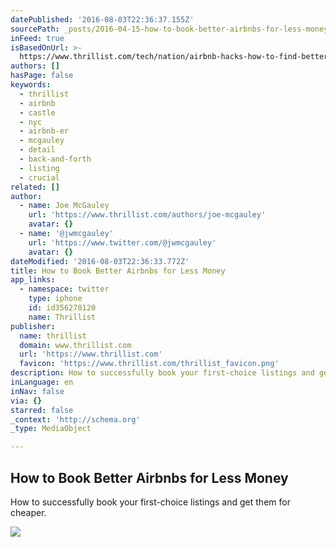 ```yaml
---
datePublished: '2016-08-03T22:36:37.155Z'
sourcePath: _posts/2016-04-15-how-to-book-better-airbnbs-for-less-money.md
inFeed: true
isBasedOnUrl: >-
  https://www.thrillist.com/tech/nation/airbnb-hacks-how-to-find-better-cheaper-listings/travel
authors: []
hasPage: false
keywords:
  - thrillist
  - airbnb
  - castle
  - nyc
  - airbnb-er
  - mcgauley
  - detail
  - back-and-forth
  - listing
  - crucial
related: []
author:
  - name: Joe McGauley
    url: 'https://www.thrillist.com/authors/joe-mcgauley'
    avatar: {}
  - name: '@jwmcgauley'
    url: 'https://www.twitter.com/@jwmcgauley'
    avatar: {}
dateModified: '2016-08-03T22:36:33.772Z'
title: How to Book Better Airbnbs for Less Money
app_links:
  - namespace: twitter
    type: iphone
    id: id356278120
    name: Thrillist
publisher:
  name: thrillist
  domain: www.thrillist.com
  url: 'https://www.thrillist.com'
  favicon: 'https://www.thrillist.com/thrillist_favicon.png'
description: How to successfully book your first-choice listings and get them for cheaper.
inLanguage: en
inNav: false
via: {}
starred: false
_context: 'http://schema.org'
_type: MediaObject

---
```

<article style=""><h1>How to Book Better Airbnbs for Less Money</h1><p>How to successfully book your first-choice listings and get them for cheaper.</p><img src="https://s3-us-west-2.amazonaws.com/the-grid-img/p/43ad1631f9488b5c41ba63eb0d4ff8c377b6b850.jpg" /></article>